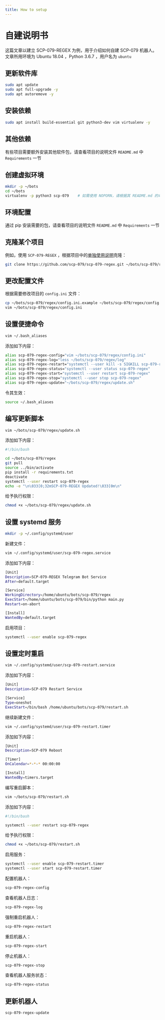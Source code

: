 ```yaml
---
title: How to setup
---
```


<link rel="stylesheet" href="/css/chinese.css">

# 自建说明书

这篇文章以建立 SCP-079-REGEX 为例，用于介绍如何自建 SCP-079 机器人。文章所用环境为 Ubuntu 18.04 ，Python 3.6.7 ，用户名为 `ubuntu`

## 更新软件库

```bash
sudo apt update
sudo apt full-upgrade -y
sudo apt autoremove -y
```

## 安装依赖

```bash
sudo apt install build-essential git python3-dev vim virtualenv -y
```

## 其他依赖

有些项目需要额外安装其他软件包，请查看项目的说明文件 `README.md` 中 `Requirements` 一节

## 创建虚拟环境

```bash
mkdir -p ~/bots
cd ~/bots
virtualenv -p python3 scp-079    # 如需使用 NOPORN，请根据其 README.md 的命令操作
```

## 环境配置

通过 pip 安装需要的包，请查看项目的说明文件 `README.md` 中 `Requirements` 一节

## 克隆某个项目

例如，使用 `SCP-079-REGEX` ，根据项目中的[单独使用说明](/regex/)克隆：

```bash
git clone https://github.com/scp-079/scp-079-regex.git ~/bots/scp-079/regex
```

## 更改配置文件

根据需要修改项目的 `config.ini` 文件：

```bash
cp ~/bots/scp-079/regex/config.ini.example ~/bots/scp-079/regex/config.ini
vim ~/bots/scp-079/regex/config.ini
```

## 设置便捷命令

```bash
vim ~/.bash_aliases
```

添加如下内容：

```bash
alias scp-079-regex-config="vim ~/bots/scp-079/regex/config.ini"
alias scp-079-regex-log="less ~/bots/scp-079/regex/log"
alias scp-079-regex-restart="systemctl --user kill -s SIGKILL scp-079-regex"
alias scp-079-regex-status="systemctl --user status scp-079-regex"
alias scp-079-regex-start="systemctl --user restart scp-079-regex"
alias scp-079-regex-stop="systemctl --user stop scp-079-regex"
alias scp-079-regex-update="~/bots/scp-079/regex/update.sh"
```

令其生效：

```bash
source ~/.bash_aliases
```

## 编写更新脚本

```bash
vim ~/bots/scp-079/regex/update.sh
```

添加如下内容：

```bash
#!/bin/bash

cd ~/bots/scp-079/regex
git pull
source ../bin/activate
pip install -r requirements.txt
deactivate
systemctl --user restart scp-079-regex
echo -e "\n\033[0;32mSCP-079-REGEX Updated!\033[0m\n"
```

给予执行权限：

```bash
chmod +x ~/bots/scp-079/regex/update.sh
```

## 设置 systemd 服务

```bash
mkdir -p ~/.config/systemd/user
```

新建文件：

```bash
vim ~/.config/systemd/user/scp-079-regex.service
```

添加如下内容：

```bash
[Unit]
Description=SCP-079-REGEX Telegram Bot Service
After=default.target

[Service]
WorkingDirectory=/home/ubuntu/bots/scp-079/regex
ExecStart=/home/ubuntu/bots/scp-079/bin/python main.py
Restart=on-abort

[Install]
WantedBy=default.target
```

启用项目：

```bash
systemctl --user enable scp-079-regex
```

## 设置定时重启

```bash
vim ~/.config/systemd/user/scp-079-restart.service
```

添加如下内容：

```bash
[Unit]
Description=SCP-079 Restart Service

[Service]
Type=oneshot
ExecStart=/bin/bash /home/ubuntu/bots/scp-079/restart.sh
```

继续新建文件：

```bash
vim ~/.config/systemd/user/scp-079-restart.timer
```

添加如下内容：

```bash
[Unit]
Description=SCP-079 Reboot

[Timer]
OnCalendar=*-*-* 00:00:00

[Install]
WantedBy=timers.target
```

编写重启脚本：

```bash
vim ~/bots/scp-079/restart.sh
```

添加如下内容：

```bash
#!/bin/bash

systemctl --user restart scp-079-regex
```

给予执行权限：

```bash
chmod +x ~/bots/scp-079/restart.sh
```

启用服务：

```bash
systemctl --user enable scp-079-restart.timer
systemctl --user start scp-079-restart.timer
```

配置机器人：

```bash
scp-079-regex-config
```

查看机器人日志：

```bash
scp-079-regex-log
```

强制重启机器人：

```bash
scp-079-regex-restart
```

重启机器人：

```bash
scp-079-regex-start
```

停止机器人：

```bash
scp-079-regex-stop
```

查看机器人服务状态：

```bash
scp-079-regex-status
```

## 更新机器人

```bash
scp-079-regex-update
```

<audio src="/audio/door/dooropenpage.ogg" autoplay></audio>

